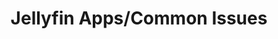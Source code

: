 ---
sidebar_label: "Jellyfin Accounts"
title: "Jellyfin Apps/Common Issues"
description: Create a doc page with rich content.
tags:
  - Jellyfin
  - Accounts
---